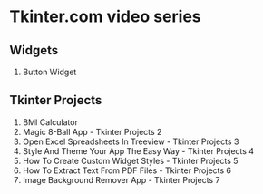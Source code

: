 # Tkinter.com video series

## Widgets

1. Button Widget

## Tkinter Projects

1. BMI Calculator
2. Magic 8-Ball App - Tkinter Projects 2
3. Open Excel Spreadsheets In Treeview - Tkinter Projects 3
4. Style And Theme Your App The Easy Way - Tkinter Projects 4
5. How To Create Custom Widget Styles - Tkinter Projects 5
6. How To Extract Text From PDF Files - Tkinter Projects 6
7. Image Background Remover App - Tkinter Projects 7
